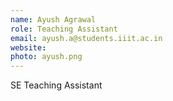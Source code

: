 ```yaml
---
name: Ayush Agrawal
role: Teaching Assistant
email: ayush.a@students.iiit.ac.in
website:
photo: ayush.png
---
```


SE Teaching Assistant
